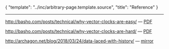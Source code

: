 {
	"template": "../inc/arbitrary-page.template.source",
	"title": "Reference"
}

---

http://basho.com/posts/technical/why-vector-clocks-are-easy/
&mdash; [PDF](vector-clocks-are-easy.pdf)

http://basho.com/posts/technical/why-vector-clocks-are-hard/
&mdash; [PDF](vector-clocks-are-hard.pdf)

http://archagon.net/blog/2018/03/24/data-laced-with-history/
&mdash; [mirror](data-laced-with-history/)

